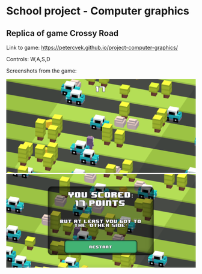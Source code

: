 # School project - Computer graphics

## Replica of game Crossy Road
Link to game: https://petercvek.github.io/project-computer-graphics/

Controls: W,A,S,D

Screenshots from the game:

<img src="https://raw.githubusercontent.com/petercvek/project-computer-graphics/master/Screenshot%20Game.png" width="800"> 
<img src="https://raw.githubusercontent.com/petercvek/project-computer-graphics/master/Screenshot%20Death.png" width="800">  
 
